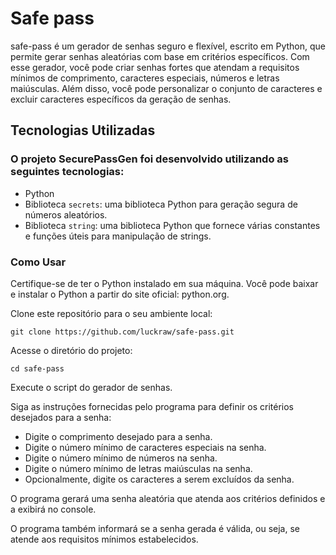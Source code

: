 # Safe pass

safe-pass é um gerador de senhas seguro e flexível, escrito em Python, que permite gerar senhas aleatórias com base em critérios específicos. Com esse gerador, você pode criar senhas fortes que atendam a requisitos mínimos de comprimento, caracteres especiais, números e letras maiúsculas. Além disso, você pode personalizar o conjunto de caracteres e excluir caracteres específicos da geração de senhas.

## Tecnologias Utilizadas

### O projeto SecurePassGen foi desenvolvido utilizando as seguintes tecnologias:

- Python
- Biblioteca `secrets`: uma biblioteca Python para geração segura de números aleatórios.
- Biblioteca `string`: uma biblioteca Python que fornece várias constantes e funções úteis para manipulação de strings.

### Como Usar

Certifique-se de ter o Python instalado em sua máquina. Você pode baixar e instalar o Python a partir do site oficial: python.org.

Clone este repositório para o seu ambiente local:

```
git clone https://github.com/luckraw/safe-pass.git
```
Acesse o diretório do projeto:
```
cd safe-pass
```
Execute o script do gerador de senhas.

Siga as instruções fornecidas pelo programa para definir os critérios desejados para a senha:

- Digite o comprimento desejado para a senha.
- Digite o número mínimo de caracteres especiais na senha.
- Digite o número mínimo de números na senha.
- Digite o número mínimo de letras maiúsculas na senha.
- Opcionalmente, digite os caracteres a serem excluídos da senha.

O programa gerará uma senha aleatória que atenda aos critérios definidos e a exibirá no console.

O programa também informará se a senha gerada é válida, ou seja, se atende aos requisitos mínimos estabelecidos.


